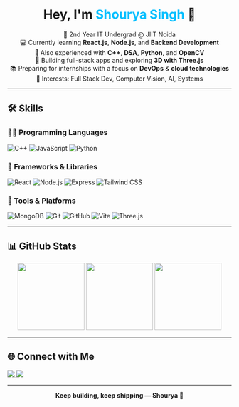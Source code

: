<h1 align="center">Hey, I'm <span style="color:#00bfff;">Shourya Singh</span> 👋</h1>

<p align="center">
  🌱 2nd Year IT Undergrad @ JIIT Noida<br>
  💻 Currently learning <strong>React.js</strong>, <strong>Node.js</strong>, and <strong>Backend Development</strong><br>
  🧠 Also experienced with <strong>C++</strong>, <strong>DSA</strong>, <strong>Python</strong>, and <strong>OpenCV</strong><br>
  🚀 Building full-stack apps and exploring <strong>3D with Three.js</strong><br>
  📚 Preparing for internships with a focus on <strong>DevOps</strong> & <strong>cloud technologies</strong><br>
  🎯 Interests: Full Stack Dev, Computer Vision, AI, Systems
</p>

---

## 🛠️ Skills

### 👨‍💻 Programming Languages  
![C++](https://img.shields.io/badge/C++-00599C?style=flat&logo=c%2B%2B&logoColor=white)
![JavaScript](https://img.shields.io/badge/JavaScript-F7DF1E?style=flat&logo=javascript&logoColor=black)
![Python](https://img.shields.io/badge/Python-3776AB?style=flat&logo=python&logoColor=white)

### 🚀 Frameworks & Libraries  
![React](https://img.shields.io/badge/React-20232A?style=flat&logo=react&logoColor=61DAFB)
![Node.js](https://img.shields.io/badge/Node.js-339933?style=flat&logo=node-dot-js&logoColor=white)
![Express](https://img.shields.io/badge/Express.js-000000?style=flat&logo=express&logoColor=white)
![Tailwind CSS](https://img.shields.io/badge/TailwindCSS-06B6D4?style=flat&logo=tailwindcss&logoColor=white)

### 🧰 Tools & Platforms  
![MongoDB](https://img.shields.io/badge/MongoDB-47A248?style=flat&logo=mongodb&logoColor=white)
![Git](https://img.shields.io/badge/Git-F05032?style=flat&logo=git&logoColor=white)
![GitHub](https://img.shields.io/badge/GitHub-181717?style=flat&logo=github&logoColor=white)
![Vite](https://img.shields.io/badge/Vite-646CFF?style=flat&logo=vite&logoColor=white)
![Three.js](https://img.shields.io/badge/Three.js-000000?style=flat&logo=three.js&logoColor=white)

---

## 📊 GitHub Stats

<p align="center">
  <img src="https://github-readme-stats.vercel.app/api?username=hangingpawn64&show_icons=true&theme=radical" height="150" />
  <img src="https://github-readme-streak-stats.herokuapp.com?user=hangingpawn64&theme=radical" height="150" />
  <img src="https://github-readme-stats.vercel.app/api/top-langs/?username=hangingpawn64&layout=compact&theme=radical" height="150" />
</p>

---

## 🌐 Connect with Me

<p>
  <a href="https://linkedin.com/in/shourya-singh" target="_blank">
    <img src="https://img.shields.io/badge/LinkedIn-0A66C2?style=flat&logo=linkedin&logoColor=white" />
  </a>
  <a href="mailto:shourya@email.com">
    <img src="https://img.shields.io/badge/Email-D14836?style=flat&logo=gmail&logoColor=white" />
  </a>
</p>

---

<p align="center"><b>Keep building, keep shipping — Shourya 🚀</b></p>
